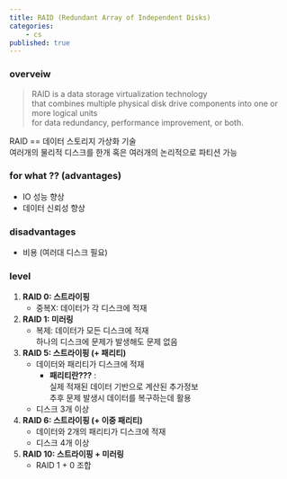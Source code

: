 ```yaml
---
title: RAID (Redundant Array of Independent Disks)
categories:
    - cs
published: true
---
```


### overveiw 
> RAID is a data storage virtualization technology <br>
that combines multiple physical disk drive components into one or more logical units <br>
for data redundancy, performance improvement, or both.<br>

RAID == 데이터 스토리지 가상화 기술<br>
여러개의 물리적 디스크를 한개 혹은 여러개의 논리적으로 파티션 가능<br>


### for what ?? (advantages)
- IO 성능 향상
- 데이터 신뢰성 향상


### disadvantages
- 비용 (여러대 디스크 필요)


### level
1. **RAID 0: 스트라이핑**<br>
    - 중복X: 데이터가 각 디스크에 적재<br>
1. **RAID 1: 미러링**<br>
    - 복제: 데이터가 모든 디스크에 적재<br>
        하나의 디스크에 문제가 발생해도 문제 없음<br>
1. **RAID 5: 스트라이핑 (+ 패리티)**<br>
    - 데이터와 패리티가 디스크에 적재<br>
        - **패리티란???** : <br>
        실제 적재된 데이터 기반으로 계산된 추가정보<br>
        추후 문제 발생시 데이터를 복구하는데 활용<br>
    - 디스크 3개 이상<br>
1. **RAID 6: 스트라이핑 (+ 이중 패리티)**<br>
    - 데이터와 2개의 패리티가 디스크에 적재<br>
    - 디스크 4개 이상<br>
1. **RAID 10: 스트라이핑 + 미러링**<br>
    - RAID 1 + 0 조합



